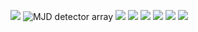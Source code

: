 
![](https://drive.google.com/uc?id=0BwM7XYhFgK7oWnFHYjBNZlZlS0E)
![MJD detector array](https://drive.google.com/uc?id=0BwM7XYhFgK7oYmJIVDB5a3ZKOWc)
![](https://drive.google.com/uc?id=0BwM7XYhFgK7oN2N6bjRzaUFSU3c)
![](https://drive.google.com/uc?id=0BwM7XYhFgK7oVEpEMXl3WURHaUU)
![](https://drive.google.com/uc?id=0BwM7XYhFgK7oTWNqdlVXNy1xTGs)
![](https://drive.google.com/uc?id=0BwM7XYhFgK7oTkgwV2FocnZTdFk)
![](https://drive.google.com/uc?id=0BwM7XYhFgK7oYkZ5V2licUZnZ00)
![](https://drive.google.com/uc?id=0BwM7XYhFgK7oNC1STGVRMFo5eDA)
